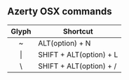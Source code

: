 ## Azerty OSX commands

| Glyph  | Shortcut | 
| :---: | ---       | 
|~    | ALT(option) + N          |
| \|  | SHIFT + ALT(option) + L  | 
| \   | SHIFT + ALT(option) + /  | 
